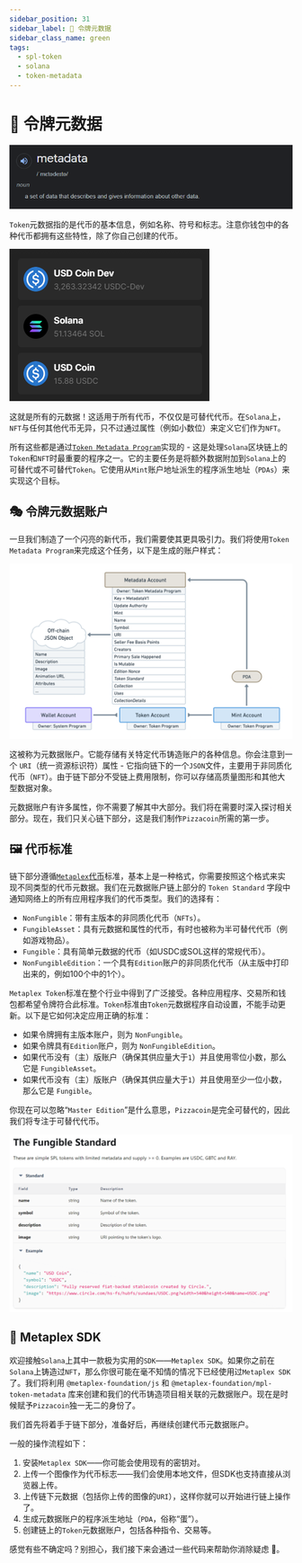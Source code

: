 ```yaml
---
sidebar_position: 31
sidebar_label: 🧮 令牌元数据
sidebar_class_name: green
tags:
  - spl-token
  - solana
  - token-metadata
---
```


# 🧮 令牌元数据


![](./img/metadata.png)

`Token`元数据指的是代币的基本信息，例如名称、符号和标志。注意你钱包中的各种代币都拥有这些特性，除了你自己创建的代币。

![](./img/token-metadata.png)

这就是所有的元数据！这适用于所有代币，不仅仅是可替代代币。在`Solana`上，`NFT`与任何其他代币无异，只不过通过属性（例如小数位）来定义它们作为`NFT`。

所有这些都是通过[`Token Metadata Program`](https://docs.metaplex.com/programs/token-metadata/overview)实现的 - 这是处理`Solana`区块链上的`Token`和`NFT`时最重要的程序之一。它的主要任务是将额外数据附加到`Solana`上的可替代或不可替代`Token`。它使用从`Mint`账户地址派生的程序派生地址（`PDAs`）来实现这个目标。

## 🎭 令牌元数据账户

一旦我们制造了一个闪亮的新代币，我们需要使其更具吸引力。我们将使用`Token Metadata Program`来完成这个任务，以下是生成的账户样式：

![](./img/token-metada-program.png)

这被称为元数据账户。它能存储有关特定代币铸造账户的各种信息。你会注意到一个 `URI`（统一资源标识符）属性 - 它指向链下的一个`JSON`文件，主要用于非同质化代币（`NFT`）。由于链下部分不受链上费用限制，你可以存储高质量图形和其他大型数据对象。

元数据账户有许多属性，你不需要了解其中大部分。我们将在需要时深入探讨相关部分。现在，我们只关心链下部分，这是我们制作`Pizzacoin`所需的第一步。

## 🖼 代币标准

链下部分遵循[`Metaplex`代币](https://docs.metaplex.com/programs/token-metadata/token-standard)标准，基本上是一种格式，你需要按照这个格式来实现不同类型的代币元数据。我们在元数据账户链上部分的 `Token Standard` 字段中通知网络上的所有应用程序我们的代币类型。我们的选择有：

- `NonFungible`：带有主版本的非同质化代币（`NFTs`）。
- `FungibleAsset`：具有元数据和属性的代币，有时也被称为半可替代代币（例如游戏物品）。
- `Fungible`：具有简单元数据的代币（如USDC或SOL这样的常规代币）。
- `NonFungibleEdition`：一个具有`Edition`账户的非同质化代币（从主版中打印出来的，例如100个中的1个）。

`Metaplex Token`标准在整个行业中得到了广泛接受。各种应用程序、交易所和钱包都希望令牌符合此标准。`Token`标准由`Token`元数据程序自动设置，不能手动更新。以下是它如何决定应用正确的标准：

- 如果令牌拥有主版本账户，则为 `NonFungible`。
- 如果令牌具有`Edition`账户，则为 `NonFungibleEdition`。
- 如果代币没有（主）版账户（确保其供应量大于`1`）并且使用零位小数，那么它是 `FungibleAsset`。
- 如果代币没有（主）版账户（确保其供应量大于`1`）并且使用至少一位小数，那么它是 `Fungible`。

你现在可以忽略“`Master Edition`”是什么意思，`Pizzacoin`是完全可替代的，因此我们将专注于可替代代币。

![](./img/fungible-token.png)


## 🧰 Metaplex SDK

欢迎接触`Solana`上其中一款极为实用的`SDK`——`Metaplex SDK`。如果你之前在`Solana`上铸造过`NFT`，那么你很可能在毫不知情的情况下已经使用过`Metaplex SDK`了。我们将利用 `@metaplex-foundation/js` 和 `@metaplex-foundation/mpl-token-metadata` 库来创建和我们的代币铸造项目相关联的元数据账户。现在是时候赋予`Pizzacoin`独一无二的身份了。

我们首先将着手于链下部分，准备好后，再继续创建代币元数据账户。

一般的操作流程如下：

1. 安装`Metaplex SDK`——你可能会使用现有的密钥对。
2. 上传一个图像作为代币标志——我们会使用本地文件，但SDK也支持直接从浏览器上传。
3. 上传链下元数据（包括你上传的图像的`URI`），这样你就可以开始进行链上操作了。
4. 生成元数据账户的程序派生地址（`PDA`，俗称“蛋”）。
5. 创建链上的`Token`元数据账户，包括各种指令、交易等。

感觉有些不确定吗？别担心，我们接下来会通过一些代码来帮助你消除疑虑 🤺。
